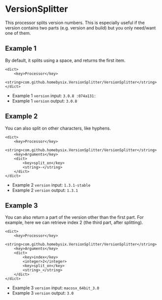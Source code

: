 # VersionSplitter

This processor splits version numbers. This is especially useful if the version contains two parts (e.g. version and build) but you only need/want one of them.

## Example 1

By default, it splits using a space, and returns the first item.

```
<dict>
    <key>Processor</key>
    <string>com.github.homebysix.VersionSplitter/VersionSplitter</string>
</dict>
```

- Example 1 `version` input: `3.0.8 :074a131:`
- Example 1 `version` output: `3.0.8`

## Example 2

You can also split on other characters, like hyphens.

```
<dict>
    <key>Processor</key>
    <string>com.github.homebysix.VersionSplitter/VersionSplitter</string>
    <key>Arguments</key>
    <dict>
        <key>split_on</key>
        <string>-</string>
    </dict>
</dict>
```

- Example 2 `version` input: `1.3.1-stable`
- Example 2 `version` output: `1.3.1`

## Example 3

You can also return a part of the version other than the first part. For example, here we can retrieve index 2 (the third part, after splitting).

```
<dict>
    <key>Processor</key>
    <string>com.github.homebysix.VersionSplitter/VersionSplitter</string>
    <key>Arguments</key>
    <dict>
        <key>index</key>
        <integer>2</integer>
        <key>split_on</key>
        <string>_</string>
    </dict>
</dict>
```

- Example 3 `version` input: `macosx_64bit_3.0`
- Example 3 `version` output: `3.0`
